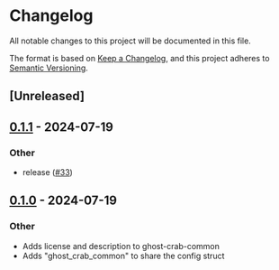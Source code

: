 # Changelog
All notable changes to this project will be documented in this file.

The format is based on [Keep a Changelog](https://keepachangelog.com/en/1.0.0/),
and this project adheres to [Semantic Versioning](https://semver.org/spec/v2.0.0.html).

## [Unreleased]

## [0.1.1](https://github.com/stakelens/ghost-crab/compare/ghost-crab-common-v0.1.0...ghost-crab-common-v0.1.1) - 2024-07-19

### Other
- release ([#33](https://github.com/stakelens/ghost-crab/pull/33))

## [0.1.0](https://github.com/stakelens/ghost-crab/releases/tag/ghost-crab-common-v0.1.0) - 2024-07-19

### Other
- Adds license and description to ghost-crab-common
- Adds "ghost_crab_common" to share the config struct
